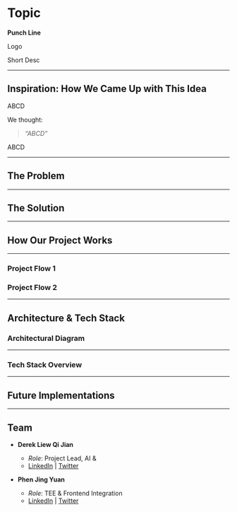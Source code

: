 # Topic
**Punch Line**

Logo

Short Desc

---

## Inspiration: How We Came Up with This Idea

ABCD

We thought:

> *“ABCD”*

ABCD

---

## The Problem


---

## The Solution


---

## How Our Project Works


---

### Project Flow 1



### Project Flow 2

 
---

## Architecture & Tech Stack



### Architectural Diagram


---

### Tech Stack Overview



---

## Future Implementations


---

## Team

- **Derek Liew Qi Jian**  
  - *Role*: Project Lead, AI & 
  - [LinkedIn](https://www.linkedin.com/in/derek2403/) | [Twitter](https://x.com/derek2403)

- **Phen Jing Yuan**  
  - *Role*: TEE & Frontend Integration  
  - [LinkedIn](https://www.linkedin.com/in/jing-yuan-phen-b42266295/) | [Twitter](https://x.com/ilovedahmo)

